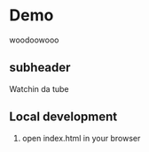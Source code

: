 # Demo

woodoowooo

## subheader

Watchin da tube

## Local development

1. open index.html in your browser